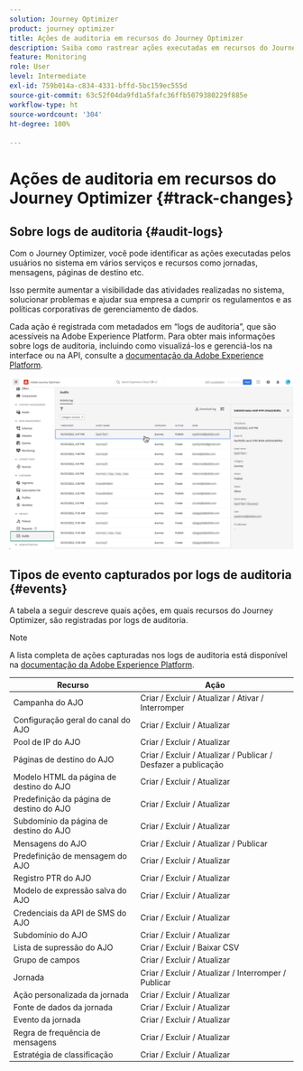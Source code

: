 ```yaml
---
solution: Journey Optimizer
product: journey optimizer
title: Ações de auditoria em recursos do Journey Optimizer
description: Saiba como rastrear ações executadas em recursos do Journey Optimizer.
feature: Monitoring
role: User
level: Intermediate
exl-id: 759b014a-c834-4331-bffd-5bc159ec555d
source-git-commit: 63c52f04da9fd1a5fafc36ffb5079380229f885e
workflow-type: ht
source-wordcount: '304'
ht-degree: 100%

---
```


# Ações de auditoria em recursos do Journey Optimizer {#track-changes}

## Sobre logs de auditoria {#audit-logs}

Com o Journey Optimizer, você pode identificar as ações executadas pelos usuários no sistema em vários serviços e recursos como jornadas, mensagens, páginas de destino etc.

Isso permite aumentar a visibilidade das atividades realizadas no sistema, solucionar problemas e ajudar sua empresa a cumprir os regulamentos e as políticas corporativas de gerenciamento de dados.

Cada ação é registrada com metadados em “logs de auditoria”, que são acessíveis na Adobe Experience Platform. Para obter mais informações sobre logs de auditoria, incluindo como visualizá-los e gerenciá-los na interface ou na API, consulte a [documentação da Adobe Experience Platform](https://experienceleague.adobe.com/docs/experience-platform/landing/governance-privacy-security/audit-logs/overview.html?lang=pt-BR).

![](assets/audit-logs.png)

## Tipos de evento capturados por logs de auditoria {#events}

A tabela a seguir descreve quais ações, em quais recursos do Journey Optimizer, são registradas por logs de auditoria.

>[!NOTE]
>
>A lista completa de ações capturadas nos logs de auditoria está disponível na [documentação da Adobe Experience Platform](https://experienceleague.adobe.com/docs/experience-platform/landing/governance-privacy-security/audit-logs/overview.html?lang=pt-BR#category).

| Recurso | Ação |
|-----------|------------------|
| Campanha do AJO | Criar / Excluir / Atualizar / Ativar / Interromper |
| Configuração geral do canal do AJO | Criar / Excluir / Atualizar |
| Pool de IP do AJO | Criar / Excluir / Atualizar |
| Páginas de destino do AJO | Criar / Excluir / Atualizar / Publicar / Desfazer a publicação |
| Modelo HTML da página de destino do AJO | Criar / Excluir / Atualizar |
| Predefinição da página de destino do AJO | Criar / Excluir / Atualizar |
| Subdomínio da página de destino do AJO | Criar / Excluir / Atualizar |
| Mensagens do AJO | Criar / Excluir / Atualizar / Publicar |
| Predefinição de mensagem do AJO | Criar / Excluir / Atualizar |
| Registro PTR do AJO | Criar / Excluir / Atualizar |
| Modelo de expressão salva do AJO | Criar / Excluir / Atualizar |
| Credenciais da API de SMS do AJO | Criar / Excluir / Atualizar |
| Subdomínio do AJO | Criar / Excluir / Atualizar |
| Lista de supressão do AJO | Criar / Excluir / Baixar CSV |
| Grupo de campos | Criar / Excluir / Atualizar |
| Jornada | Criar / Excluir / Atualizar / Interromper / Publicar |
| Ação personalizada da jornada | Criar / Excluir / Atualizar |
| Fonte de dados da jornada | Criar / Excluir / Atualizar |
| Evento da jornada | Criar / Excluir / Atualizar |
| Regra de frequência de mensagens | Criar / Excluir / Atualizar |
| Estratégia de classificação | Criar / Excluir / Atualizar |
